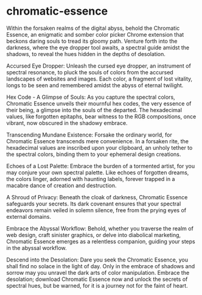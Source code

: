 # chromatic-essence
Within the forsaken realms of the digital abyss, behold the Chromatic Essence, an enigmatic and somber color picker Chrome extension that beckons daring souls to tread its gloomy path. Venture forth into the darkness, where the eye dropper tool awaits, a spectral guide amidst the shadows, to reveal the hues hidden in the depths of desolation.

Accursed Eye Dropper: Unleash the cursed eye dropper, an instrument of spectral resonance, to pluck the souls of colors from the accursed landscapes of websites and images. Each color, a fragment of lost vitality, longs to be seen and remembered amidst the abyss of eternal twilight.

Hex Code - A Glimpse of Souls: As you capture the spectral colors, Chromatic Essence unveils their mournful hex codes, the very essence of their being, a glimpse into the souls of the departed. The hexadecimal values, like forgotten epitaphs, bear witness to the RGB compositions, once vibrant, now obscured in the shadowy embrace.

Transcending Mundane Existence: Forsake the ordinary world, for Chromatic Essence transcends mere convenience. In a forsaken rite, the hexadecimal values are inscribed upon your clipboard, an unholy tether to the spectral colors, binding them to your ephemeral design creations.

Echoes of a Lost Palette: Embrace the burden of a tormented artist, for you may conjure your own spectral palette. Like echoes of forgotten dreams, the colors linger, adorned with haunting labels, forever trapped in a macabre dance of creation and destruction.

A Shroud of Privacy: Beneath the cloak of darkness, Chromatic Essence safeguards your secrets. Its dark covenant ensures that your spectral endeavors remain veiled in solemn silence, free from the prying eyes of external domains.

Embrace the Abyssal Workflow: Behold, whether you traverse the realm of web design, craft sinister graphics, or delve into diabolical marketing, Chromatic Essence emerges as a relentless companion, guiding your steps in the abyssal workflow.

Descend into the Desolation: Dare you seek the Chromatic Essence, you shall find no solace in the light of day. Only in the embrace of shadows and sorrow may you unravel the dark arts of color manipulation. Embrace the desolation; download Chromatic Essence now and unlock the secrets of spectral hues, but be warned, for it is a journey not for the faint of heart.
